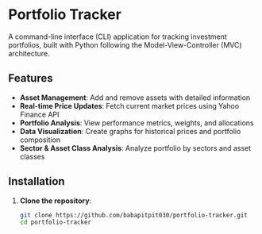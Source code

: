 # Portfolio Tracker

A command-line interface (CLI) application for tracking investment portfolios, built with Python following the Model-View-Controller (MVC) architecture.

## Features

- **Asset Management**: Add and remove assets with detailed information
- **Real-time Price Updates**: Fetch current market prices using Yahoo Finance API
- **Portfolio Analysis**: View performance metrics, weights, and allocations
- **Data Visualization**: Create graphs for historical prices and portfolio composition
- **Sector & Asset Class Analysis**: Analyze portfolio by sectors and asset classes

## Installation

1. **Clone the repository**:
   ```bash
   git clone https://github.com/babapitpit030/portfolio-tracker.git
   cd portfolio-tracker